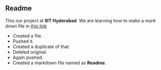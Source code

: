 ## Readme
This our project at **IIIT Hyderabad**.
We are learning how to make a *mark down* file in [this link](https://guides.github.com/features/mastering-markdown/)
* Created a file.
* Pushed it.
* Created a duplicate of that.
* Deleted original.
* Again pushed.
* Created a markdown file named as **Readme**.